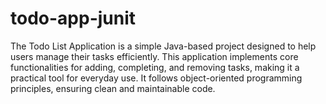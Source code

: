 # todo-app-junit
The Todo List Application is a simple Java-based project designed to help users manage their tasks efficiently. This application implements core functionalities for adding, completing, and removing tasks, making it a practical tool for everyday use. It follows object-oriented programming principles, ensuring clean and maintainable code.
